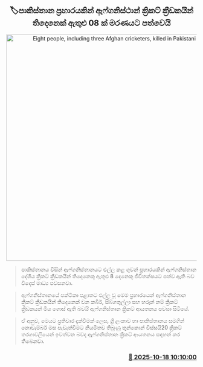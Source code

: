 <p align='center'><b><h2 align='center' title='Eight people, including three Afghan cricketers, killed in Pakistani attack'>🏷පාකිස්තාන ප්‍රහාරයකින් ඇෆ්ගනිස්ථාන් ක්‍රිකට් ක්‍රීඩකයින් තිදෙනෙක් ඇතුළු 08 ක් මරණයට පත්වෙයි</h2></b></p>
<p align='center'><img src='https://helakuru.sgp1.cdn.digitaloceanspaces.com/esana/images/lib/afganistan-tyu.jpg' width='600' alt='Eight people, including three Afghan cricketers, killed in Pakistani attack'></p>

> පාකිස්තානය විසින් ඇෆ්ගනිස්තානයට එල්ල කළ ගුවන් ප්‍රහාරයකින් ඇෆ්ගනිස්තාන දේශීය ක්‍රිකට් ක්‍රීඩකයින් තිදෙනෙකු ඇතුළු 8 දෙනෙකු ජීවිතක්ෂයට පත්ව ඇති බව විදෙස් මාධ්‍ය පවසනවා.

> ඇෆ්ගනිස්තානයේ පක්ටිකා පළාතට එල්ල වූ මෙම ප්‍රහාරයෙන් ඇෆ්ගනිස්තාන ක්‍රිකට් ක්‍රීඩකයින් තිදෙනෙක් වන කබීර්, සිබ්ගතුල්ලා සහ හරූන් නම් ක්‍රිකට් ක්‍රීඩකයන් මිය ගොස් ඇති බවයි ඇෆ්ගනිස්තාන ක්‍රිකට් ආයතනය පවසා සිටියේ.

> ඒ අනුව, මෙයට ප්‍රතිචාර දැක්වීමක් ලෙස, ශ්‍රී ලංකාව හා පාකිස්තානය සමගින් නොවැම්බර් මස පැවැත්වීමට නියමිතව තිබුණු තුන්කොන් විස්සයි20 ක්‍රිකට් තරගාවලියෙන් ඉවත්වන බවද ඇෆ්ගනිස්තාන ක්‍රිකට් ආයතනය සඳහන් කර තිබෙනවා.



<h3 align='right'><a href='https://www.helakuru.lk/esana/p/114561/'>📅 2025-10-18 10:10:00</a></h3>
